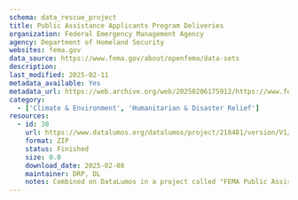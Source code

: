 ```yaml
---
schema: data_rescue_project 
title: Public Assistance Applicants Program Deliveries
organization: Federal Emergency Management Agency
agency: Department of Homeland Security
websites: fema.gov
data_source: https://www.fema.gov/about/openfema/data-sets
description: 
last_modified: 2025-02-11
metadata_available: Yes
metadata_url: https://web.archive.org/web/20250206175912/https://www.fema.gov/openfema-data-page/public-assistance-applicants-program-deliveries-v1
category:
  - ['Climate & Environment', 'Humanitarian & Disaster Relief'] 
resources:
  - id: 38
    url: https://www.datalumos.org/datalumos/project/218481/version/V1/view
    format: ZIP
    status: Finished
    size: 0.0
    download_date: 2025-02-08
    maintainer: DRP, DL
    notes: Combined on DataLumos in a project called "FEMA Public Assistance Dataset", mirroring grouping on OpenFEMA page
---
```

